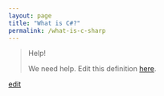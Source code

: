 ```yaml
---
layout: page
title: "What is C#?"
permalink: /what-is-c-sharp
---
```


> Help! 
> 
> We need help. Edit this definition <a href="https://github.com/and-digital/tech-definitions/blog/master/definitions/back-end/c-sharp.md">here</a>.

<p class="edit-term"><a href="https://github.com/and-digital/tech-definitions/blog/master/definitions/back-end/c-sharp.md">edit</a></p>
